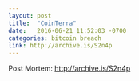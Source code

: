 ```yaml
---
layout: post
title:  "CoinTerra"
date:   2016-06-21 11:52:03 -0700
categories: bitcoin breach
link: http://archive.is/S2n4p
---
```

Post Mortem: http://archive.is/S2n4p
